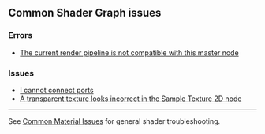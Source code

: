 ## Common Shader Graph issues

### Errors

- [The current render pipeline is not compatible with this master node](Shader%20Graph%20Render%20Pipelines.md)

### Issues

- [I cannot connect ports](Port%20Connection%20Issues.md)
- [A transparent texture looks incorrect in the Sample Texture 2D node](Alpha%20Output.md)

---
See [Common Material Issues](../Models%20&%20Materials/Common%20Material%20Issues.md) for general shader troubleshooting.